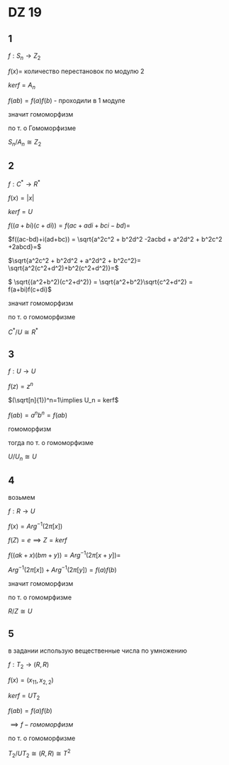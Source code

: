 <script type="text/javascript"
  src="https://cdnjs.cloudflare.com/ajax/libs/mathjax/2.7.0/MathJax.js?config=TeX-AMS_CHTML">
</script>
<script type="text/x-mathjax-config">
  MathJax.Hub.Config({
    tex2jax: {
      inlineMath: [['$','$'], ['\\(','\\)']],
      processEscapes: true},
      jax: ["input/TeX","input/MathML","input/AsciiMath","output/CommonHTML"],
      extensions: ["tex2jax.js","mml2jax.js","asciimath2jax.js","MathMenu.js","MathZoom.js","AssistiveMML.js", "[Contrib]/a11y/accessibility-menu.js"],
      TeX: {
      extensions: ["AMSmath.js","AMSsymbols.js","noErrors.js","noUndefined.js"],
      equationNumbers: {
      autoNumber: "AMS"
      }
    }
  });
</script>


# DZ 19

## 1

$f: S_n \to Z_2$

$f(x) =$ количество перестановок по модулю 2

$kerf=A_n$

$f(ab)=f(a)f(b)$ - проходили в 1 модуле

значит гомоморфизм

по т. о Гомоморфизме 

$S_n/A_n\cong Z_2$

## 2

$f: C^*\to R^*$

$f(x) = |x|$

$kerf=U$

$f((a+bi)(c+di))=f(ac+adi + bci-bd)=$

$f((ac-bd)+i(ad+bc)) = \sqrt{a^2c^2 + b^2d^2 -2acbd + a^2d^2 + b^2c^2 +2abcd}=$

$\sqrt{a^2c^2 + b^2d^2 + a^2d^2 + b^2c^2}=
\sqrt{a^2(c^2+d^2)+b^2(c^2+d^2)}=$

$
\sqrt{(a^2+b^2)(c^2+d^2)} = 
\sqrt{a^2+b^2}\sqrt{c^2+d^2} = f(a+bi)f(c+di)$

значит гомоморфизм

по т. о гомоморфизме

$C^*/U\cong R^*$

## 3

$f:U \to U$

$f(z) = z^n$

$(\sqrt[n]{1})^n=1\implies U_n = kerf$

$f(ab) =a^nb^n=f(ab)$

гомоморфизм

тогда по т. о гомоморфизме 

$U/U_n\cong U$

## 4

возьмем 

$f: R\to U$

$f(x) = Arg^{-1}(2\pi[x])$

$f(Z)=e\implies Z=kerf$ 

$f((ak+x)(bm+y))=Arg^{-1}(2\pi[x+y])=$

$Arg^{-1}(2\pi[x])+Arg^{-1}(2\pi[y])=f(a)f(b)$

значит гомоморфизм

по т. о гомомрфизме

$R/Z\cong U$

## 5

в задании использую вещественные числа по умножению

$f: T_2\to (R,R)$

$f(x)=(x_{11},x_{2,2})$

$kerf=UT_2$

$f(ab)=f(a)f(b)$

$\implies f - гомоморфизм$

по т. о гомоморфизме 

$T_2/UT_2\cong (R,R)\cong T^2$


